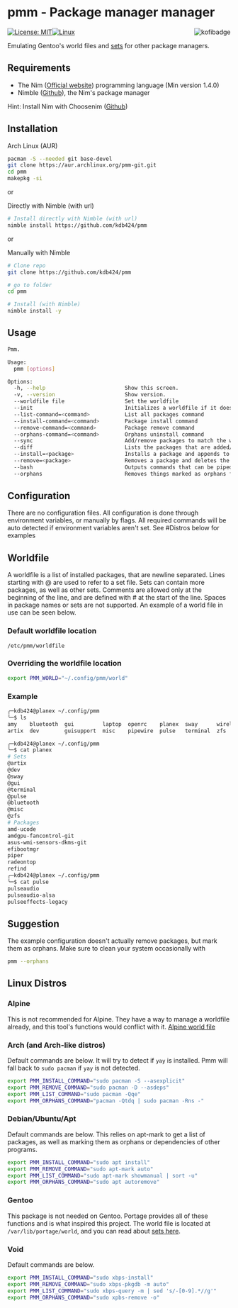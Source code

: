 # pmm - Package manager manager

[![License: MIT](https://img.shields.io/badge/License-MIT-yellow.svg)](https://opensource.org/licenses/MIT
)[![Linux](https://svgshare.com/i/Zhy.svg)](https://svgshare.com/i/Zhy.svg
)<a href="https://ko-fi.com/kdb424"><img src="https://i.imgur.com/9T0bvqO.png" alt="kofibadge" align="right"/></a>

Emulating Gentoo's world files and [sets](https://wiki.gentoo.org/wiki//etc/portage/sets) for other package managers.

## Requirements

- The Nim ([Official website](https://nim-lang.org/)) programming language (Min version 1.4.0)
- Nimble ([Github](https://github.com/nim-lang/nimble)), the Nim's package manager

Hint: Install Nim with Choosenim ([Github](https://github.com/dom96/choosenim))

## Installation
Arch Linux (AUR)

```bash
pacman -S --needed git base-devel
git clone https://aur.archlinux.org/pmm-git.git
cd pmm
makepkg -si
```

or

Directly with Nimble (with url)

```bash
# Install directly with Nimble (with url)
nimble install https://github.com/kdb424/pmm
```

or

Manually with Nimble

```bash
# Clone repo
git clone https://github.com/kdb424/pmm

# go to folder
cd pmm

# Install (with Nimble)
nimble install -y
```

## Usage
```bash
Pmm.

Usage:
  pmm [options]

Options:
  -h, --help                         Show this screen.
  -v, --version                      Show version.
  --worldfile file                   Set the worldfile
  --init                             Initializes a worldfile if it does not exist
  --list-command=<command>           List all packages command
  --install-command=<command>        Package install command
  --remove-command=<command>         Package remove command
  --orphans-command=<command>        Orphans uninstall command
  --sync                             Add/remove packages to match the worldfile
  --diff                             Lists the packages that are added/removed
  --install=<package>                Installs a package and appends to the worldfile
  --remove=<package>                 Removes a package and deletes the entry in the worldfile
  --bash                             Outputs commands that can be piped into bash
  --orphans                          Removes things marked as orphans from your system
```

## Configuration
There are no configuration files. All configuration is done through environment
variables, or manually by flags. All required commands will be auto detected if
environment variables aren't set. See #Distros below for examples


## Worldfile
A worldfile is a list of installed packages, that are newline separated.
Lines starting with @ are used to refer to a set file. Sets can contain
more packages, as well as other sets. Comments are allowed only at the
beginning of the line, and are defined with # at the start of the line.
Spaces in package names or sets are not supported. An example of a world
file in use can be seen below.

### Default worldfile location
```
/etc/pmm/worldfile
```

### Overriding the worldfile location
```bash
export PMM_WORLD="~/.config/pmm/world"
```

### Example
```bash
╭─kdb424@planex ~/.config/pmm
╰─$ ls
amy    bluetooth  gui         laptop  openrc    planex  sway      wireless
artix  dev        guisupport  misc    pipewire  pulse   terminal  zfs

╭─kdb424@planex ~/.config/pmm
╰─$ cat planex
# Sets
@artix
@dev
@sway
@gui
@terminal
@pulse
@bluetooth
@misc
@zfs
# Packages
amd-ucode
amdgpu-fancontrol-git
asus-wmi-sensors-dkms-git
efibootmgr
piper
radeontop
refind
╭─kdb424@planex ~/.config/pmm
╰─$ cat pulse
pulseaudio
pulseaudio-alsa
pulseeffects-legacy
```

## Suggestion
The example configuration doesn't actually remove packages, but mark them
as orphans. Make sure to clean your system occasionally with
```bash
pmm --orphans
```

## Linux Distros

### Alpine
This is not recommended for Alpine. They have a way to manage a worldfile
already, and this tool's functions would conflict with it.
[Alpine world file](https://docs.alpinelinux.org/user-handbook/0.1a/Working/apk.html#_world) 

### Arch (and Arch-like distros)
Default commands are below. It will try to detect if `yay` is installed. Pmm will
fall back to `sudo pacman` if `yay` is not detected.
```bash
export PMM_INSTALL_COMMAND="sudo pacman -S --asexplicit"
export PMM_REMOVE_COMMAND="sudo pacman -D --asdeps"
export PMM_LIST_COMMAND="sudo pacman -Qqe"
export PMM_ORPHANS_COMMAND="pacman -Qtdq | sudo pacman -Rns -"
```

### Debian/Ubuntu/Apt
Default commands are below. This relies on apt-mark to get a list of packages, as well as
marking them as orphans or dependencies of other programs.
```bash
export PMM_INSTALL_COMMAND="sudo apt install"
export PMM_REMOVE_COMMAND="sudo apt-mark auto"
export PMM_LIST_COMMAND="sudo apt-mark showmanual | sort -u"
export PMM_ORPHANS_COMMAND="sudo apt autoremove"
```

### Gentoo
This package is not needed on Gentoo. Portage provides all of these functions
and is what inspired this project. The world file is located at 
`/var/lib/portage/world`, and you can read about 
[sets here](https://wiki.gentoo.org/wiki//etc/portage/sets).

### Void
Default commands are below.
```bash
export PMM_INSTALL_COMMAND="sudo xbps-install"
export PMM_REMOVE_COMMAND="sudo xbps-pkgdb -m auto"
export PMM_LIST_COMMAND="sudo xbps-query -m | sed 's/-[0-9].*//g'"
export PMM_ORPHANS_COMMAND="sudo xpbs-remove -o"
```
